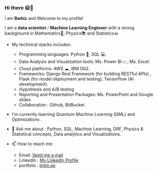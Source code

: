 ### Hi there 😃👋
I am **Bwhiz** and Welcome to my profile!

I am a **data scientist** / **Machine Learning Engineer** with a strong background in Mathematics📐, Physics📚 and Statistics📊

- My technical stacks includes:
  - Programming languages: Python 🐍, SQL 💻.
  - Data Analysis and Visualization tools: Ms. Power BI 📈, Ms. Excel.
  - Cloud platforms: AWS ☁, IBM Db2.
  - Frameworks: Django Rest Framework (for building RESTful APIs) , Flask (for model deployment and testing), Tensorflow (AI development).
  - Hypothesis and A/B testing
  - Reporting and Presentation Packages: Ms. PowerPoint and Google slides
  - Collaboration : Github, BitBucket .

- I'm currently learning *Quantum Machine Learning* (QML) and Optimizations .

- 💬 Ask me about : Python, SQL, Machine Learning, DRF, Physics & Statistical concepts, Data analytics and Visualizations.

- 📫 How to reach me:
  - Email: [Send me a mail](ejelonubenedict99@gmail.com)
  - LinkedIn : [My LinkedIn Profile](https://www.linkedin.com/in/benedict-ositadinma-ejelonu-367a6218a)
  - portfolio : [linktr.ee](https://linktr.ee/Bwhiz)
